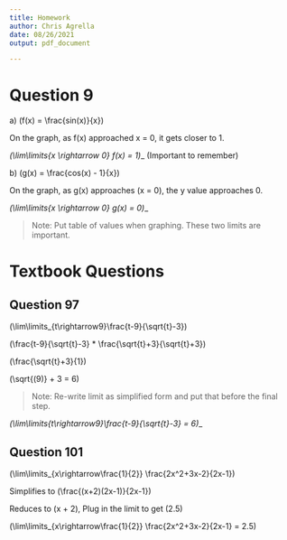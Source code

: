 ```yaml
---
title: Homework
author: Chris Agrella
date: 08/26/2021
output: pdf_document

---
```

Question 9
==========

a) \(f(x) = \frac{sin(x)}{x}\)

On the graph, as f(x) approached x = 0, it gets closer to 1.

__\(\lim\limits_{x \rightarrow 0} f(x) = 1\)__ (Important to remember)

b) \(g(x) = \frac{cos(x) - 1}{x}\)

On the graph, as g(x) approaches \(x = 0\), the y value approaches 0.

__\(\lim\limits_{x \rightarrow 0} g(x) = 0\)__

> Note: Put table of values when graphing. These two limits are important.

Textbook Questions
==================

Question 97
-----------

\(\lim\limits_{t\rightarrow9}\frac{t-9}{\sqrt{t}-3}\)

\(\frac{t-9}{\sqrt{t}-3} * \frac{\sqrt{t}+3}{\sqrt{t}+3}\)

\(\frac{\sqrt{t}+3}{1}\)

\(\sqrt{(9)} + 3 = 6\)

> Note: Re-write limit as simplified form and put that before the final step.

__\(\lim\limits_{t\rightarrow9}\frac{t-9}{\sqrt{t}-3} = 6\)__

Question 101
------------

\(\lim\limits_{x\rightarrow\frac{1}{2}} \frac{2x^2+3x-2}{2x-1}\)

Simplifies to \(\frac{(x+2)(2x-1)}{2x-1}\)

Reduces to \(x + 2\), Plug in the limit to get \(2.5\)

\(\lim\limits_{x\rightarrow\frac{1}{2}} \frac{2x^2+3x-2}{2x-1} = 2.5\)
